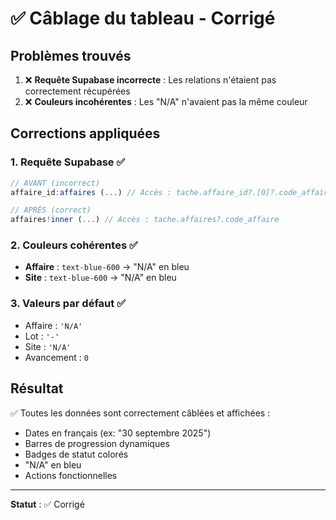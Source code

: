 # ✅ Câblage du tableau - Corrigé

## Problèmes trouvés

1. ❌ **Requête Supabase incorrecte** : Les relations n'étaient pas correctement récupérées
2. ❌ **Couleurs incohérentes** : Les "N/A" n'avaient pas la même couleur

## Corrections appliquées

### 1. Requête Supabase ✅
```typescript
// AVANT (incorrect)
affaire_id:affaires (...) // Accès : tache.affaire_id?.[0]?.code_affaire

// APRÈS (correct)
affaires!inner (...) // Accès : tache.affaires?.code_affaire
```

### 2. Couleurs cohérentes ✅
- **Affaire** : `text-blue-600` → "N/A" en bleu
- **Site** : `text-blue-600` → "N/A" en bleu

### 3. Valeurs par défaut ✅
- Affaire : `'N/A'`
- Lot : `'-'`
- Site : `'N/A'`
- Avancement : `0`

## Résultat

✅ Toutes les données sont correctement câblées et affichées :
- Dates en français (ex: "30 septembre 2025")
- Barres de progression dynamiques
- Badges de statut colorés
- "N/A" en bleu
- Actions fonctionnelles

---

**Statut** : ✅ Corrigé

